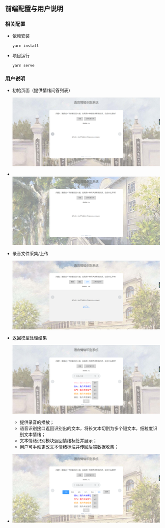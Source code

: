 ## 前端配置与用户说明

### 相关配置

+ 依赖安装

  ```
  yarn install
  ```

+ 项目运行

  ```
  yarn serve
  ```

### 用户说明

+ 初始页面（提供情绪问答列表）

  ![image-20220916164221073](./static/1.png)

+ ​	![image-20220916164306598](./static/2.png)

+ 录音文件采集/上传

  ![image-20220916164415861](./static/3.png)

+ 返回模型处理结果

  ![image-20220916164533271](./static/4.png)

  + 提供录音的播放；
  + 语音识别接口返回识别出的文本，将长文本切割为多个短文本，细粒度识别文本情绪；
  + 文本情绪识别模块返回情绪标签并展示；
  + 用户可手动更改文本情绪标注并传回后端数据收集；

+ ![image-20220916164756533](./static/5.png)
